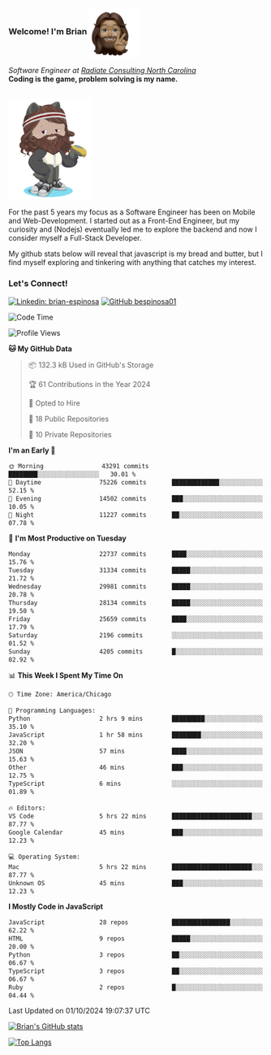 ###  Welcome! I'm Brian <img align="center" src="https://github.com/bespinosa01/bespinosa01/blob/main/assets/peace-animoji.png" height="100" /></h2>
<p><em>Software Engineer at <a href="https://www.radiateconsulting.coop/north-carolina-tech-coop">Radiate Consulting North Carolina</a>
 <br/>
<!-- </br>Developer Consultant at <a href="https://codethedream.org/">Code The Dream</a> -->
</em> <b>Coding is the game, problem solving is my name.</b></p>

<br/>


 <img align="center" src="https://github.com/bespinosa01/bespinosa01/blob/main/assets/octo-me.png" height="200" /> 
 <p>
 For the past 5 years my focus as a Software Engineer has been on Mobile and Web-Development. I started out as a Front-End Engineer, but my curiosity and (Nodejs) eventually led me to explore the backend and now I consider myself a Full-Stack Developer.
</p>
<p>
 My github stats below will reveal that javascript is my bread and butter, but I find myself exploring and tinkering with anything that catches my interest. 
 </p>
 
 
### Let's Connect!

[![Linkedin: brian-espinosa](https://img.shields.io/badge/-brian--espinosa-blue?style=flat-square&logo=Linkedin&logoColor=white&link=https://www.linkedin.com/in/brian-espinosa/)](https://www.linkedin.com/in/brian-espinosa/)
[![GitHub bespinosa01](https://img.shields.io/github/followers/bespinosa01?label=follow&style=social)](https://github.com/bespinosa01)



<!--START_SECTION:waka-->
![Code Time](http://img.shields.io/badge/Code%20Time-1%2C654%20hrs%2046%20mins-blue)

![Profile Views](http://img.shields.io/badge/Profile%20Views-0-blue)

**🐱 My GitHub Data** 

> 📦 132.3 kB Used in GitHub's Storage 
 > 
> 🏆 61 Contributions in the Year 2024
 > 
> 💼 Opted to Hire
 > 
> 📜 18 Public Repositories 
 > 
> 🔑 10 Private Repositories 
 > 
**I'm an Early 🐤** 

```text
🌞 Morning                43291 commits       ████████░░░░░░░░░░░░░░░░░   30.01 % 
🌆 Daytime                75226 commits       █████████████░░░░░░░░░░░░   52.15 % 
🌃 Evening                14502 commits       ███░░░░░░░░░░░░░░░░░░░░░░   10.05 % 
🌙 Night                  11227 commits       ██░░░░░░░░░░░░░░░░░░░░░░░   07.78 % 
```
📅 **I'm Most Productive on Tuesday** 

```text
Monday                   22737 commits       ████░░░░░░░░░░░░░░░░░░░░░   15.76 % 
Tuesday                  31334 commits       █████░░░░░░░░░░░░░░░░░░░░   21.72 % 
Wednesday                29981 commits       █████░░░░░░░░░░░░░░░░░░░░   20.78 % 
Thursday                 28134 commits       █████░░░░░░░░░░░░░░░░░░░░   19.50 % 
Friday                   25659 commits       ████░░░░░░░░░░░░░░░░░░░░░   17.79 % 
Saturday                 2196 commits        ░░░░░░░░░░░░░░░░░░░░░░░░░   01.52 % 
Sunday                   4205 commits        █░░░░░░░░░░░░░░░░░░░░░░░░   02.92 % 
```


📊 **This Week I Spent My Time On** 

```text
🕑︎ Time Zone: America/Chicago

💬 Programming Languages: 
Python                   2 hrs 9 mins        █████████░░░░░░░░░░░░░░░░   35.10 % 
JavaScript               1 hr 58 mins        ████████░░░░░░░░░░░░░░░░░   32.20 % 
JSON                     57 mins             ████░░░░░░░░░░░░░░░░░░░░░   15.63 % 
Other                    46 mins             ███░░░░░░░░░░░░░░░░░░░░░░   12.75 % 
TypeScript               6 mins              ░░░░░░░░░░░░░░░░░░░░░░░░░   01.89 % 

🔥 Editors: 
VS Code                  5 hrs 22 mins       ██████████████████████░░░   87.77 % 
Google Calendar          45 mins             ███░░░░░░░░░░░░░░░░░░░░░░   12.23 % 

💻 Operating System: 
Mac                      5 hrs 22 mins       ██████████████████████░░░   87.77 % 
Unknown OS               45 mins             ███░░░░░░░░░░░░░░░░░░░░░░   12.23 % 
```

**I Mostly Code in JavaScript** 

```text
JavaScript               28 repos            ████████████████░░░░░░░░░   62.22 % 
HTML                     9 repos             █████░░░░░░░░░░░░░░░░░░░░   20.00 % 
Python                   3 repos             ██░░░░░░░░░░░░░░░░░░░░░░░   06.67 % 
TypeScript               3 repos             ██░░░░░░░░░░░░░░░░░░░░░░░   06.67 % 
Ruby                     2 repos             █░░░░░░░░░░░░░░░░░░░░░░░░   04.44 % 
```




 Last Updated on 01/10/2024 19:07:37 UTC
<!--END_SECTION:waka-->


<!--  Github STATS -->
[![Brian's GitHub stats](https://github-readme-stats.vercel.app/api?username=bespinosa01&hide=stars,contribs&count_private=true&show_icons=true)](https://github.com/anuraghazra/github-readme-stats)

[![Top Langs](https://github-readme-stats.vercel.app/api/top-langs/?username=bespinosa01&layout=compact)](https://github.com/anuraghazra/github-readme-stats)



<!--
**bespinosa01/bespinosa01** is a ✨ _special_ ✨ repository because its `README.md` (this file) appears on your GitHub profile.

Here are some ideas to get you started:

- 🔭 I’m currently working on ...
- 🌱 I’m currently learning ...
- 👯 I’m looking to collaborate on ...
- 🤔 I’m looking for help with ...
- 💬 Ask me about ...
- 📫 How to reach me: ...
- 😄 Pronouns: ...
- ⚡ Fun fact: ...
-->
